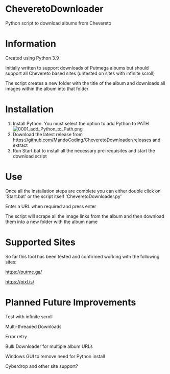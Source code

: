 # CheveretoDownloader
Python script to download albums from Chevereto


# Information
Created using Python 3.9

Initially written to support downloads of Putmega albums but should support all Chevereto based sites (untested on sites with infinite scroll)

The script creates a new folder with the title of the album and downloads all images within the album into that folder


# Installation
1. Install Python. You must select the option to add Python to PATH
![0001_add_Python_to_Path.png](https://s1.putme.ga/0001_add_Python_to_Path.png)
2. Download the latest release from https://github.com/MandoCoding/CheveretoDownloader/releases and extract
3. Run Start.bat to install all the necessary pre-requisites and start the download script


# Use
Once all the installation steps are complete you can either double click on 'Start.bat' or the script itself 'CheveretoDownloader.py'

Enter a URL when required and press enter

The script will scrape all the image links from the album and then download them into a new folder with the album name 


# Supported Sites
So far this tool has been tested and confirmed working with the following sites:

https://putme.ga/

https://pixl.is/


# Planned Future Improvements
Test with infinite scroll

Multi-threaded Downloads

Error retry

Bulk Downloader for multiple album URLs

Windows GUI to remove need for Python install

Cyberdrop and other site support?
